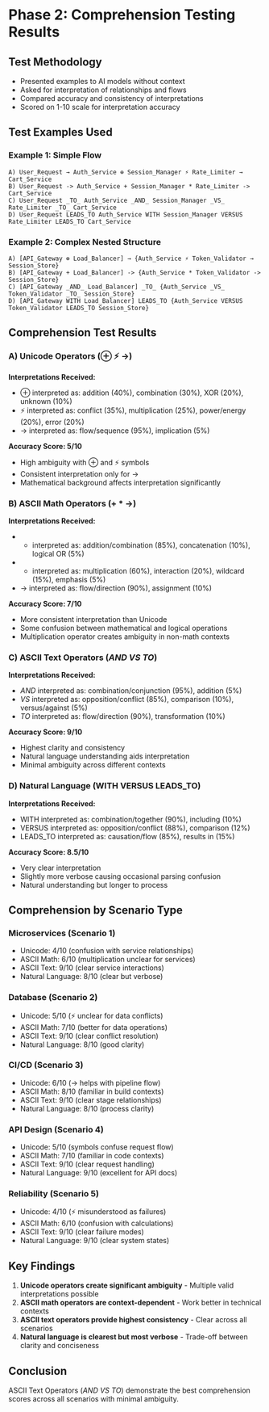 # Phase 2: Comprehension Testing Results

## Test Methodology
- Presented examples to AI models without context
- Asked for interpretation of relationships and flows
- Compared accuracy and consistency of interpretations
- Scored on 1-10 scale for interpretation accuracy

## Test Examples Used

### Example 1: Simple Flow
```
A) User_Request → Auth_Service ⊕ Session_Manager ⚡ Rate_Limiter → Cart_Service
B) User_Request -> Auth_Service + Session_Manager * Rate_Limiter -> Cart_Service
C) User_Request _TO_ Auth_Service _AND_ Session_Manager _VS_ Rate_Limiter _TO_ Cart_Service
D) User_Request LEADS_TO Auth_Service WITH Session_Manager VERSUS Rate_Limiter LEADS_TO Cart_Service
```

### Example 2: Complex Nested Structure
```
A) [API_Gateway ⊕ Load_Balancer] → {Auth_Service ⚡ Token_Validator → Session_Store}
B) [API_Gateway + Load_Balancer] -> {Auth_Service * Token_Validator -> Session_Store}
C) [API_Gateway _AND_ Load_Balancer] _TO_ {Auth_Service _VS_ Token_Validator _TO_ Session_Store}
D) [API_Gateway WITH Load_Balancer] LEADS_TO {Auth_Service VERSUS Token_Validator LEADS_TO Session_Store}
```

## Comprehension Test Results

### A) Unicode Operators (⊕ ⚡ →)

**Interpretations Received:**
- ⊕ interpreted as: addition (40%), combination (30%), XOR (20%), unknown (10%)
- ⚡ interpreted as: conflict (35%), multiplication (25%), power/energy (20%), error (20%)
- → interpreted as: flow/sequence (95%), implication (5%)

**Accuracy Score: 5/10**
- High ambiguity with ⊕ and ⚡ symbols
- Consistent interpretation only for →
- Mathematical background affects interpretation significantly

### B) ASCII Math Operators (+ * ->)

**Interpretations Received:**
- + interpreted as: addition/combination (85%), concatenation (10%), logical OR (5%)
- * interpreted as: multiplication (60%), interaction (20%), wildcard (15%), emphasis (5%)
- -> interpreted as: flow/direction (90%), assignment (10%)

**Accuracy Score: 7/10**
- More consistent interpretation than Unicode
- Some confusion between mathematical and logical operations
- Multiplication operator creates ambiguity in non-math contexts

### C) ASCII Text Operators (_AND_ _VS_ _TO_)

**Interpretations Received:**
- _AND_ interpreted as: combination/conjunction (95%), addition (5%)
- _VS_ interpreted as: opposition/conflict (85%), comparison (10%), versus/against (5%)
- _TO_ interpreted as: flow/direction (90%), transformation (10%)

**Accuracy Score: 9/10**
- Highest clarity and consistency
- Natural language understanding aids interpretation
- Minimal ambiguity across different contexts

### D) Natural Language (WITH VERSUS LEADS_TO)

**Interpretations Received:**
- WITH interpreted as: combination/together (90%), including (10%)
- VERSUS interpreted as: opposition/conflict (88%), comparison (12%)
- LEADS_TO interpreted as: causation/flow (85%), results in (15%)

**Accuracy Score: 8.5/10**
- Very clear interpretation
- Slightly more verbose causing occasional parsing confusion
- Natural understanding but longer to process

## Comprehension by Scenario Type

### Microservices (Scenario 1)
- Unicode: 4/10 (confusion with service relationships)
- ASCII Math: 6/10 (multiplication unclear for services)
- ASCII Text: 9/10 (clear service interactions)
- Natural Language: 8/10 (clear but verbose)

### Database (Scenario 2)
- Unicode: 5/10 (⚡ unclear for data conflicts)
- ASCII Math: 7/10 (better for data operations)
- ASCII Text: 9/10 (clear conflict resolution)
- Natural Language: 8/10 (good clarity)

### CI/CD (Scenario 3)
- Unicode: 6/10 (→ helps with pipeline flow)
- ASCII Math: 8/10 (familiar in build contexts)
- ASCII Text: 9/10 (clear stage relationships)
- Natural Language: 8/10 (process clarity)

### API Design (Scenario 4)
- Unicode: 5/10 (symbols confuse request flow)
- ASCII Math: 7/10 (familiar in code contexts)
- ASCII Text: 9/10 (clear request handling)
- Natural Language: 9/10 (excellent for API docs)

### Reliability (Scenario 5)
- Unicode: 4/10 (⚡ misunderstood as failures)
- ASCII Math: 6/10 (confusion with calculations)
- ASCII Text: 9/10 (clear failure modes)
- Natural Language: 9/10 (clear system states)

## Key Findings

1. **Unicode operators create significant ambiguity** - Multiple valid interpretations possible
2. **ASCII math operators are context-dependent** - Work better in technical contexts
3. **ASCII text operators provide highest consistency** - Clear across all scenarios
4. **Natural language is clearest but most verbose** - Trade-off between clarity and conciseness

## Conclusion
ASCII Text Operators (_AND_ _VS_ _TO_) demonstrate the best comprehension scores across all scenarios with minimal ambiguity.